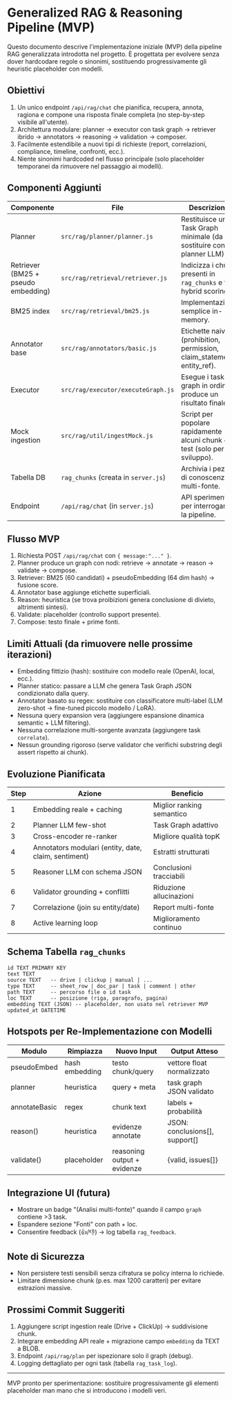 # Generalized RAG & Reasoning Pipeline (MVP)

Questo documento descrive l'implementazione iniziale (MVP) della pipeline RAG generalizzata introdotta nel progetto. È progettata per evolvere senza dover hardcodare regole o sinonimi, sostituendo progressivamente gli heuristic placeholder con modelli.

## Obiettivi
1. Un unico endpoint `/api/rag/chat` che pianifica, recupera, annota, ragiona e compone una risposta finale completa (no step-by-step visibile all'utente).
2. Architettura modulare: planner → executor con task graph → retriever ibrido → annotators → reasoning → validation → composer.
3. Facilmente estendibile a nuovi tipi di richieste (report, correlazioni, compliance, timeline, confronti, ecc.).
4. Niente sinonimi hardcoded nel flusso principale (solo placeholder temporanei da rimuovere nel passaggio ai modelli).

## Componenti Aggiunti
| Componente | File | Descrizione |
|------------|------|-------------|
| Planner | `src/rag/planner/planner.js` | Restituisce un Task Graph minimale (da sostituire con planner LLM). |
| Retriever (BM25 + pseudo embedding) | `src/rag/retrieval/retriever.js` | Indicizza i chunk presenti in `rag_chunks` e fa hybrid scoring. |
| BM25 index | `src/rag/retrieval/bm25.js` | Implementazione semplice in-memory. |
| Annotator base | `src/rag/annotators/basic.js` | Etichette naive (prohibition, permission, claim_statement, entity_ref). |
| Executor | `src/rag/executor/executeGraph.js` | Esegue i task del graph in ordine e produce un risultato finale. |
| Mock ingestion | `src/rag/util/ingestMock.js` | Script per popolare rapidamente alcuni chunk di test (solo per sviluppo). |
| Tabella DB | `rag_chunks` (creata in `server.js`) | Archivia i pezzi di conoscenza multi-fonte. |
| Endpoint | `/api/rag/chat` (in `server.js`) | API sperimentale per interrogare la pipeline. |

## Flusso MVP
1. Richiesta POST `/api/rag/chat` con `{ message:"..." }`.
2. Planner produce un graph con nodi: retrieve → annotate → reason → validate → compose.
3. Retriever: BM25 (60 candidati) + pseudoEmbedding (64 dim hash) → fusione score.
4. Annotator base aggiunge etichette superficiali.
5. Reason: heuristica (se trova proibizioni genera conclusione di divieto, altrimenti sintesi). 
6. Validate: placeholder (controllo support presente).
7. Compose: testo finale + prime fonti.

## Limiti Attuali (da rimuovere nelle prossime iterazioni)
- Embedding fittizio (hash): sostituire con modello reale (OpenAI, local, ecc.).
- Planner statico: passare a LLM che genera Task Graph JSON condizionato dalla query.
- Annotator basato su regex: sostituire con classificatore multi-label (LLM zero-shot → fine-tuned piccolo modello / LoRA).
- Nessuna query expansion vera (aggiungere espansione dinamica semantic + LLM filtering).
- Nessuna correlazione multi-sorgente avanzata (aggiungere task `correlate`).
- Nessun grounding rigoroso (serve validator che verifichi substring degli assert rispetto ai chunk).

## Evoluzione Pianificata
| Step | Azione | Beneficio |
|------|--------|----------|
| 1 | Embedding reale + caching | Miglior ranking semantico |
| 2 | Planner LLM few-shot | Task Graph adattivo |
| 3 | Cross-encoder re-ranker | Migliore qualità topK |
| 4 | Annotators modulari (entity, date, claim, sentiment) | Estratti strutturati |
| 5 | Reasoner LLM con schema JSON | Conclusioni tracciabili |
| 6 | Validator grounding + conflitti | Riduzione allucinazioni |
| 7 | Correlazione (join su entity/date) | Report multi-fonte |
| 8 | Active learning loop | Miglioramento continuo |

## Schema Tabella `rag_chunks`
```
id TEXT PRIMARY KEY
text TEXT
source TEXT   -- drive | clickup | manual | ...
type TEXT     -- sheet_row | doc_par | task | comment | other
path TEXT     -- percorso file o id task
loc TEXT      -- posizione (riga, paragrafo, pagina)
embedding TEXT (JSON) -- placeholder, non usato nel retriever MVP
updated_at DATETIME
```

## Hotspots per Re-Implementazione con Modelli
| Modulo | Rimpiazza | Nuovo Input | Output Atteso |
|--------|----------|-------------|---------------|
| pseudoEmbed | hash embedding | testo chunk/query | vettore float normalizzato |
| planner | heuristica | query + meta | task graph JSON validato |
| annotateBasic | regex | chunk text | labels + probabilità |
| reason() | heuristica | evidenze annotate | JSON: conclusions[], support[] |
| validate() | placeholder | reasoning output + evidenze | {valid, issues[]} |

## Integrazione UI (futura)
- Mostrare un badge "(Analisi multi-fonte)" quando il campo `graph` contiene >3 task.
- Espandere sezione "Fonti" con path + loc.
- Consentire feedback (👍/👎) → log tabella `rag_feedback`.

## Note di Sicurezza
- Non persistere testi sensibili senza cifratura se policy interna lo richiede.
- Limitare dimensione chunk (p.es. max 1200 caratteri) per evitare estrazioni massive.

## Prossimi Commit Suggeriti
1. Aggiungere script ingestion reale (Drive + ClickUp) → suddivisione chunk.
2. Integrare embedding API reale + migrazione campo `embedding` da TEXT a BLOB.
3. Endpoint `/api/rag/plan` per ispezionare solo il graph (debug).
4. Logging dettagliato per ogni task (tabella `rag_task_log`).

---
MVP pronto per sperimentazione: sostituire progressivamente gli elementi placeholder man mano che si introducono i modelli veri.
